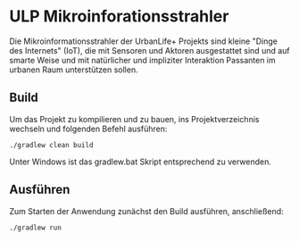 # ULP Mikroinforationsstrahler

Die Mikroinformationsstrahler der UrbanLife+ Projekts sind kleine "Dinge des Internets" (IoT),
die mit Sensoren und Aktoren ausgestattet sind und auf smarte Weise und mit
natürlicher und impliziter Interaktion Passanten im urbanen Raum unterstützen sollen.

## Build

Um das Projekt zu kompilieren und zu bauen, ins Projektverzeichnis wechseln und folgenden Befehl ausführen:

`./gradlew clean build`

Unter Windows ist das gradlew.bat Skript entsprechend zu verwenden.

## Ausführen

Zum Starten der Anwendung zunächst den Build ausführen, anschließend:

`./gradlew run`